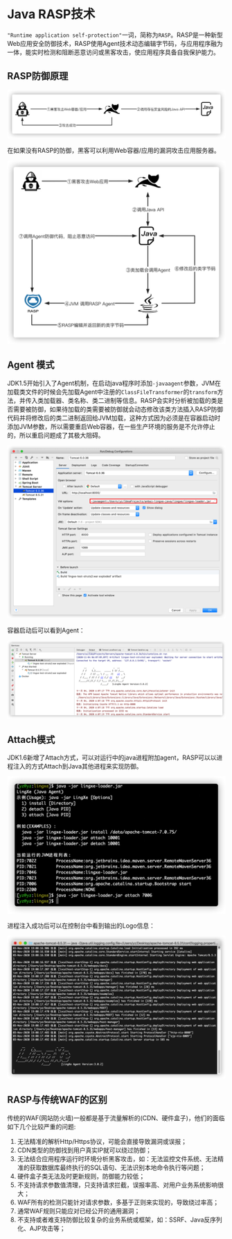 # Java RASP技术

`"Runtime application self-protection"`一词，简称为`RASP`。RASP是一种新型Web应用安全防御技术，RASP使用Agent技术动态编辑字节码，与应用程序融为一体，能实时检测和阻断恶意访问或黑客攻击，使应用程序具备自我保护能力。



## RASP防御原理

<img src="../images/image-20201105102727391.png" alt="image-20201105102727391" style="zoom:50%;" />

在如果没有RASP的防御，黑客可以利用Web容器/应用的漏洞攻击应用服务器。

<img src="../images/image-20201104172033466.png" alt="image-20201104172033466" style="zoom:50%;" />


## Agent 模式

 JDK1.5开始引入了Agent机制，在启动java程序时添加`-javaagent`参数，JVM在加载类文件的时候会先加载Agent中注册的`ClassFileTransformer`的`transform`方法，并传入类加载器、类名称、类二进制等信息。RASP会实时分析被加载的类是否需要被防御，如果待加载的类需要被防御就会动态修改该类方法插入RASP防御代码并将修改后的类二进制返回给JVM加载，这种方式因为必须是在容器启动时添加JVM参数，所以需要重启Web容器，在一些生产环境的服务是不允许停止的，所以重启问题成了其极大阻碍。

<img src="../images/image-20201104180628452.png" alt="image-20201104180628452" style="zoom:50%;" />

容器启动后可以看到Agent：

<img src="../images/image-20201104180834239.png" alt="image-20201104180834239" style="zoom:50%;" />



## Attach模式

JDK1.6新增了Attach方式，可以对运行中的java进程附加agent，RASP可以以进程注入的方式Attach到Java其他进程来实现防御。

<img src="../images/image-20201103191042404.png" alt="image-20201103191042404" style="zoom:50%;" />

进程注入成功后可以在控制台中看到输出的Logo信息：

<img src="../images/image-20201103191226312.png" alt="image-20201103191226312" style="zoom:50%;" />

## RASP与传统WAF的区别

传统的WAF(网站防火墙)一般都是基于流量解析的(CDN、硬件盒子)，他们的面临如下几个比较严重的问题:

1. 无法精准的解析Http/Https协议，可能会直接导致漏洞或误报；
2. CDN类型的防御找到用户真实IP就可以绕过防御；
3. 无法结合应用程序运行时环境分析黑客攻击，如：无法监控文件系统、无法精准的获取数据库最终执行的SQL语句、无法识别本地命令执行等问题；
4. 硬件盒子类无法及时更新规则，防御能力较低；
5. 不支持请求参数值清理，只支持请求拦截，误报率高、对用户业务系统影响很大；
6. WAF所有的检测只能针对请求参数，多基于正则来实现的，导致绕过率高；
7. 通常WAF规则只能应对已经公开的通用漏洞；
8. 不支持或者难支持防御比较复杂的业务系统或框架，如：SSRF、Java反序列化、AJP攻击等；


